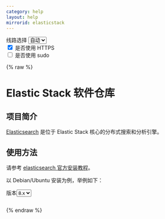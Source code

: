 ```yaml
---
category: help
layout: help
mirrorid: elasticstack
---
```


<!-- 本 markdown 从 tuna/mirrorz-help-ng 自动生成，如需修改请参阅该仓库 -->

<style>.z-help tmpl { display: none }</style>

<div class="z-wrap">
    <form class="z-form z-global" onchange="form_update(null)" onsubmit="return false">
        <div>
            <label for="e0a5cecb">线路选择</label>
            <select id="e0a5cecb" name="host">
                <option selected="selected" value="{{ site.url }}">自动</option>
                <option value="{{ site.urlv4 }}">IPv4</option>
                <option value="{{ site.urlv6 }}">IPv6</option>
            </select>
        </div>
        <div>
            <input id="144d763c" name="_scheme" type="checkbox" checked>
            <label for="144d763c">是否使用 HTTPS</label>
        </div>
        <div>
            <input id="4659e7da" name="_sudo" type="checkbox">
            <label for="4659e7da">是否使用 sudo</label>
        </div>
    </form>
</div>
{% raw %}
<div class="z-help"><h1>Elastic Stack 软件仓库</h1>
<h2>项目简介</h2>
<p><a href="https://www.elastic.co/cn/what-is/elasticsearch">Elasticsearch</a> 是位于 Elastic Stack 核心的分布式搜索和分析引擎。</p>
<h2>使用方法</h2>
<p>请参考 <a href="https://www.elastic.co/guide/en/elasticsearch/reference/current/deb.html">elasticsearch 官方安装教程</a>。</p>
<p>以 Debian/Ubuntu 安装为例，举例如下：</p>
<div class="z-wrap"><form class="z-form" onchange="form_update(event)" onsubmit="return false"><div><label for="7e8108ab" title>版本</label><select id="7e8108ab" name="version" title><option value="8.x">8.x</option><option value="7.x">7.x</option><option value="6.x">6.x</option></select></div></form><pre class="z-code"></pre></div><tmpl z-input="version" z-lang="bash">
wget -qO - https://artifacts.elastic.co/GPG-KEY-elasticsearch | {{sudo}}gpg --dearmor -o /usr/share/keyrings/elasticsearch-keyring.gpg
echo "deb [signed-by=/usr/share/keyrings/elasticsearch-keyring.gpg] {{endpoint}}/{{version}}/apt/ stable main" | {{sudo}}tee /etc/apt/sources.list.d/elastic-{{version}}.list
{{sudo}}apt-get update &amp;&amp; {{sudo}}apt-get install elasticsearch
</tmpl><script id="z-config" type="application/x-mirrorz-help">eyJfIjogIkVsYXN0aWMgU3RhY2sgXHU4ZjZmXHU0ZWY2XHU0ZWQzXHU1ZTkzIiwgImJsb2NrIjogWyJpbnRybyIsICJ1c2FnZSJdLCAiaW5wdXQiOiB7InZlcnNpb24iOiB7Il8iOiAiXHU3MjQ4XHU2NzJjIiwgIm9wdGlvbiI6IHsiOC54IjogbnVsbCwgIjcueCI6IG51bGwsICI2LngiOiBudWxsfX19LCAicGVybWFsaW5rIjogImVsYXN0aWNzZWFyY2giLCAibmFtZSI6ICJlbGFzdGljc3RhY2sifQ==</script>
</div>

{% endraw %}

<script src="/static/js/mustache.js?{{ site.data['hash'] }}"></script>
<script src="/static/js/zdocs.js?{{ site.data['hash'] }}"></script>
